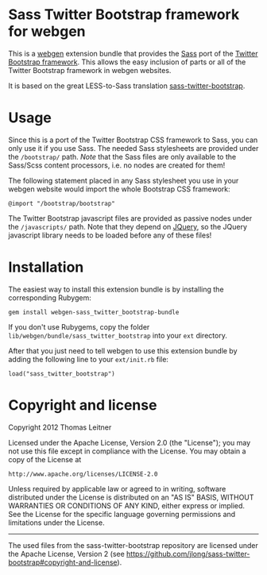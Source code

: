 # Sass Twitter Bootstrap framework for webgen

This is a [webgen] extension bundle that provides the [Sass][1] port of
the [Twitter Bootstrap framework][2]. This allows the easy inclusion of
parts or all of the Twitter Bootstrap framework in webgen websites.

It is based on the great LESS-to-Sass translation
[sass-twitter-bootstrap][3].

[webgen]: http://webgen.rubyforge.org
[1]: http://sass-lang.com
[2]: http://twitter.github.com/bootstrap/
[3]: https://github.com/jlong/sass-twitter-bootstrap


# Usage

Since this is a port of the Twitter Bootstrap CSS framework to Sass, you
can only use it if you use Sass. The needed Sass stylesheets are
provided under the `/bootstrap/` path. *Note* that the Sass files are
only available to the Sass/Scss content processors, i.e. no nodes are
created for them!

The following statement placed in any Sass stylesheet you use in your
webgen website would import the whole Bootstrap CSS framework:

    @import "/bootstrap/bootstrap"

The Twitter Bootstrap javascript files are provided as passive nodes
under the `/javascripts/` path. Note that they depend on [JQuery], so
the JQuery javascript library needs to be loaded before any of these
files!

[JQuery]: http://jquery.com


# Installation

The easiest way to install this extension bundle is by installing the
corresponding Rubygem:

    gem install webgen-sass_twitter_bootstrap-bundle

If you don't use Rubygems, copy the folder
`lib/webgen/bundle/sass_twitter_bootstrap` into your `ext` directory.

After that you just need to tell webgen to use this extension bundle by
adding the following line to your `ext/init.rb` file:

    load("sass_twitter_bootstrap")


# Copyright and license

Copyright 2012 Thomas Leitner

Licensed under the Apache License, Version 2.0 (the "License"); you may
not use this file except in compliance with the License. You may obtain
a copy of the License at

    http://www.apache.org/licenses/LICENSE-2.0

Unless required by applicable law or agreed to in writing, software
distributed under the License is distributed on an "AS IS" BASIS,
WITHOUT WARRANTIES OR CONDITIONS OF ANY KIND, either express or implied.
See the License for the specific language governing permissions and
limitations under the License.

* * *

The used files from the sass-twitter-bootstrap repository are licensed
under the Apache License, Version 2 (see
<https://github.com/jlong/sass-twitter-bootstrap#copyright-and-license>).
